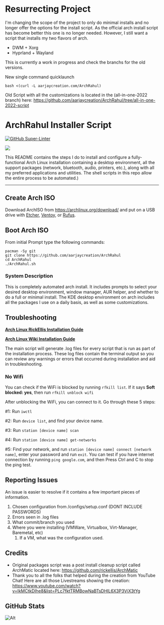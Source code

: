 # Resurrecting Project 

I'm changing the scope of the project to only do minimal installs and no longer offer the options for the install script. As the official arch install script has become better this one is no longer needed. However, I still want a script that installs my two flavors of arch. 

- DWM + Xorg
- Hyprland + Wayland

This is currently a work in progress and check the branchs for the old versions.

New single command quicklaunch

```
bash <(curl -L aarjaycreation.com/ArchRahul)
```

Old Script with all the customizations is located in the (all-in-one-2022 branch) here: <https://github.com/aarjaycreation/ArchRahul/tree/all-in-one-2022-script>

# ArchRahul Installer Script
[![GitHub Super-Linter](https://github.com/aarjaycreation/ArchRahul/workflows/Lint%20Code%20Base/badge.svg)](https://github.com/marketplace/actions/super-linter)

<img src="https://i.imgur.com/YiNMnan.png" />

This README contains the steps I do to install and configure a fully-functional Arch Linux installation containing a desktop environment, all the support packages (network, bluetooth, audio, printers, etc.), along with all my preferred applications and utilities. The shell scripts in this repo allow the entire process to be automated.)

---
## Create Arch ISO 

Download ArchISO from <https://archlinux.org/download/> and put on a USB drive with [Etcher](https://www.balena.io/etcher/), [Ventoy](https://www.ventoy.net/en/index.html), or [Rufus](https://rufus.ie/en/).

## Boot Arch ISO

From initial Prompt type the following commands:

```
pacman -Sy git
git clone https://github.com/aarjaycreation/ArchRahul
cd ArchRahul
./ArchRahul.sh
```

### System Description
This is completely automated arch install. It includes prompts to select your desired desktop environment, window manager, AUR helper, and whether to do a full or minimal install. The KDE desktop environment on arch includes all the packages I use on a daily basis, as well as some customizations.

## Troubleshooting

__[Arch Linux RickEllis Installation Guide](https://github.com/rickellis/Arch-Linux-Install-Guide)__

__[Arch Linux Wiki Installation Guide](https://wiki.archlinux.org/title/Installation_guide)__

The main script will generate .log files for every script that is run as part of the installation process. These log files contain the terminal output so you can review any warnings or errors that occurred during installation and aid in troubleshooting. 
### No Wifi

You can check if the WiFi is blocked by running `rfkill list`.
If it says **Soft blocked: yes**, then run `rfkill unblock wifi`

After unblocking the WiFi, you can connect to it. Go through these 5 steps:

#1: Run `iwctl`

#2: Run `device list`, and find your device name.

#3: Run `station [device name] scan`

#4: Run `station [device name] get-networks`

#5: Find your network, and run `station [device name] connect [network name]`, enter your password and run `exit`. You can test if you have internet connection by running `ping google.com`, and then Press Ctrl and C to stop the ping test.

## Reporting Issues

An issue is easier to resolve if it contains a few important pieces of information.
1. Chosen configuration from /configs/setup.conf (DONT INCLUDE PASSWORDS)
1. Errors seen in .log files
1. What commit/branch you used
1. Where you were installing (VMWare, Virtualbox, Virt-Manager, Baremetal, etc)
    1. If a VM, what was the configuration used.
## Credits

- Original packages script was a post install cleanup script called ArchMatic located here: https://github.com/rickellis/ArchMatic
- Thank you to all the folks that helped during the creation from YouTube Chat! Here are all those Livestreams showing the creation: <https://www.youtube.com/watch?v=IkMCtkDIhe8&list=PLc7fktTRMBowNaBTsDHlL6X3P3ViX3tYg>

## GitHub Stats

![Alt](https://repobeats.axiom.co/api/embed/ab6e7aa2540b5510906424e555a6773dfc3a76af.svg "Repobeats analytics image")
